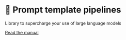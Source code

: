 # 📖 Prompt template pipelines

Library to supercharge your use of large language models

[Read the manual](https://github.com/webgptorg/ptp)
